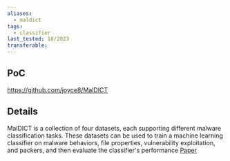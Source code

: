 ```yaml
---
aliases:
  - maldict
tags:
  - classifier
last_tested: 10/2023
transferable:
---
```


## **PoC**
 https://github.com/joyce8/MalDICT  

## **Details**
MalDICT is a collection of four datasets, each supporting different malware classification tasks. These datasets can be used to train a machine learning classifier on malware behaviors, file properties, vulnerability exploitation, and packers, and then evaluate the classifier's performance 
[Paper]([https://arxiv.org/abs/2310.11706](https://arxiv.org/abs/2310.11706)) 
